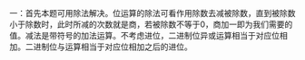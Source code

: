一：首先本题可用除法解决。位运算的除法可看作用除数去减被除数，直到被除数小于除数时，此时所减的次数就是商，若被除数不等于0，商加一即为我们需要的值。减法是带符号的加法运算。不考虑进位，二进制位异或运算相当于对应位相加。二进制位与运算相当于对应位相加之后的进位。  
